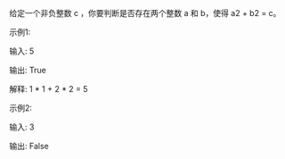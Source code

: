 给定一个非负整数 c ，你要判断是否存在两个整数 a 和 b，使得 a2 + b2 = c。

示例1:

输入: 5

输出: True

解释: 1 * 1 + 2 * 2 = 5
 

示例2:

输入: 3

输出: False
